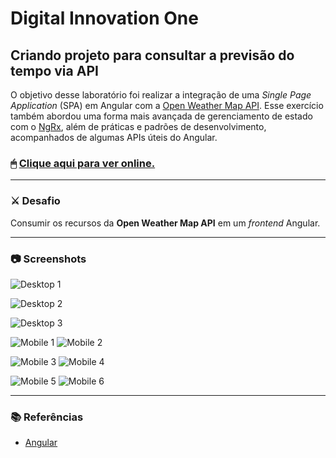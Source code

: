# Digital Innovation One

## Criando projeto para consultar a previsão do tempo via API

O objetivo desse laboratório foi realizar a integração de uma *Single Page Application* (SPA) em Angular com a [Open Weather Map API][openweather-api]. Esse exercício também abordou uma forma mais avançada de gerenciamento de estado com o [NgRx][ngrx-ref], além de práticas e padrões de desenvolvimento, acompanhados de algumas APIs úteis do Angular.

### 🖱 [Clique aqui para ver online.][angular-frontend-app]

---

### ⚔ Desafio

Consumir os recursos da **Open Weather Map API** em um *frontend* Angular.

---

### 📷 Screenshots

![Desktop 1](docs/desktop-1.png)

![Desktop 2](docs/desktop-2.png)

![Desktop 3](docs/desktop-3.png)

![Mobile 1](docs/mobile-1.png)
![Mobile 2](docs/mobile-2.png)

![Mobile 3](docs/mobile-3.png)
![Mobile 4](docs/mobile-4.png)

![Mobile 5](docs/mobile-5.png)
![Mobile 6](docs/mobile-6.png)

---

### 📚 Referências

- [Angular][angular-ref]

[openweather-api]:https://openweathermap.org/
[ngrx-ref]:https://ngrx.io/
[angular-frontend-app]:https://leonardosposina.github.io/dio-weather-app
[angular-ref]:https://angular.io/docs
